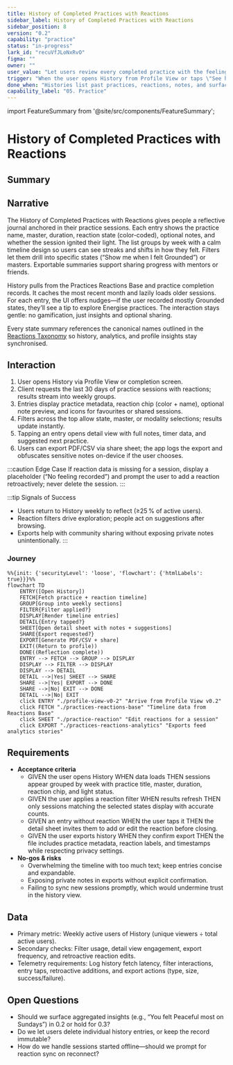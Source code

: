 ```yaml
---
title: History of Completed Practices with Reactions
sidebar_label: History of Completed Practices with Reactions
sidebar_position: 8
version: "0.2"
capability: "practice"
status: "in-progress"
lark_id: "recuVfJLoNxRvO"
figma: ""
owner: ""
user_value: "Let users review every completed practice with the feelings they logged and insights to guide the next session."
trigger: "When the user opens History from Profile View or taps \"See history\" after a session."
done_when: "Histories list past practices, reactions, notes, and surface insights with filters and export."
capability_label: "05. Practice"
---
```


import FeatureSummary from '@site/src/components/FeatureSummary';

# History of Completed Practices with Reactions

## Summary

<FeatureSummary />

## Narrative
The History of Completed Practices with Reactions gives people a reflective journal anchored in their practice sessions. Each entry shows the practice name, master, duration, reaction state (color-coded), optional notes, and whether the session ignited their light. The list groups by week with a calm timeline design so users can see streaks and shifts in how they felt. Filters let them drill into specific states (“Show me when I felt Grounded”) or masters. Exportable summaries support sharing progress with mentors or friends.

History pulls from the Practices Reactions Base and practice completion records. It caches the most recent month and lazily loads older sessions. For each entry, the UI offers nudges—if the user recorded mostly Grounded states, they’ll see a tip to explore Energise practices. The interaction stays gentle: no gamification, just insights and optional sharing.

Every state summary references the canonical names outlined in the [Reactions Taxonomy](/docs/wiki/reactions/) so history, analytics, and profile insights stay synchronised.

## Interaction
1. User opens History via Profile View or completion screen.
2. Client requests the last 30 days of practice sessions with reactions; results stream into weekly groups.
3. Entries display practice metadata, reaction chip (color + name), optional note preview, and icons for favourites or shared sessions.
4. Filters across the top allow state, master, or modality selections; results update instantly.
5. Tapping an entry opens detail view with full notes, timer data, and suggested next practice.
6. Users can export PDF/CSV via share sheet; the app logs the export and obfuscates sensitive notes on-device if the user chooses.

:::caution Edge Case
If reaction data is missing for a session, display a placeholder (“No feeling recorded”) and prompt the user to add a reaction retroactively; never delete the session.
:::

:::tip Signals of Success
- Users return to History weekly to reflect (≥25 % of active users).
- Reaction filters drive exploration; people act on suggestions after browsing.
- Exports help with community sharing without exposing private notes unintentionally.
:::

### Journey

```mermaid
%%{init: {'securityLevel': 'loose', 'flowchart': {'htmlLabels': true}}}%%
flowchart TD
    ENTRY([Open History])
    FETCH[Fetch practice + reaction timeline]
    GROUP[Group into weekly sections]
    FILTER{Filter applied?}
    DISPLAY[Render timeline entries]
    DETAIL{Entry tapped?}
    SHEET[Open detail sheet with notes + suggestions]
    SHARE{Export requested?}
    EXPORT[Generate PDF/CSV + share]
    EXIT((Return to profile))
    DONE((Reflection complete))
    ENTRY --> FETCH --> GROUP --> DISPLAY
    DISPLAY --> FILTER --> DISPLAY
    DISPLAY --> DETAIL
    DETAIL -->|Yes| SHEET --> SHARE
    SHARE -->|Yes| EXPORT --> DONE
    SHARE -->|No| EXIT --> DONE
    DETAIL -->|No| EXIT
    click ENTRY "./profile-view-v0-2" "Arrive from Profile View v0.2"
    click FETCH "./practices-reactions-base" "Timeline data from Reactions Base"
    click SHEET "./practice-reaction" "Edit reactions for a session"
    click EXPORT "./practices-reactions-analytics" "Exports feed analytics stories"
```

## Requirements
- **Acceptance criteria**
  - GIVEN the user opens History WHEN data loads THEN sessions appear grouped by week with practice title, master, duration, reaction chip, and light status.
  - GIVEN the user applies a reaction filter WHEN results refresh THEN only sessions matching the selected states display with accurate counts.
  - GIVEN an entry without reaction WHEN the user taps it THEN the detail sheet invites them to add or edit the reaction before closing.
  - GIVEN the user exports history WHEN they confirm export THEN the file includes practice metadata, reaction labels, and timestamps while respecting privacy settings.
- **No-gos & risks**
  - Overwhelming the timeline with too much text; keep entries concise and expandable.
  - Exposing private notes in exports without explicit confirmation.
  - Failing to sync new sessions promptly, which would undermine trust in the history view.

## Data
- Primary metric: Weekly active users of History (unique viewers ÷ total active users).
- Secondary checks: Filter usage, detail view engagement, export frequency, and retroactive reaction edits.
- Telemetry requirements: Log history fetch latency, filter interactions, entry taps, retroactive additions, and export actions (type, size, success/failure).

## Open Questions
- Should we surface aggregated insights (e.g., “You felt Peaceful most on Sundays”) in 0.2 or hold for 0.3?
- Do we let users delete individual history entries, or keep the record immutable?
- How do we handle sessions started offline—should we prompt for reaction sync on reconnect?
